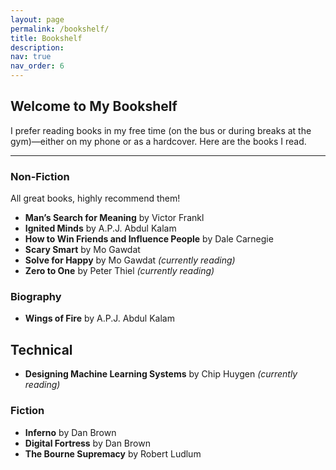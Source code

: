 ```yaml
---
layout: page
permalink: /bookshelf/
title: Bookshelf
description:
nav: true
nav_order: 6
---
```


## Welcome to My Bookshelf

I prefer reading books in my free time (on the bus or during breaks at the gym)—either on my phone or as a hardcover. Here are the books I read.

---

### Non-Fiction

All great books, highly recommend them!

- **Man’s Search for Meaning** by Victor Frankl
- **Ignited Minds** by A.P.J. Abdul Kalam
- **How to Win Friends and Influence People** by Dale Carnegie
- **Scary Smart** by Mo Gawdat
- **Solve for Happy** by Mo Gawdat _(currently reading)_
- **Zero to One** by Peter Thiel _(currently reading)_

### Biography

- **Wings of Fire** by A.P.J. Abdul Kalam

## Technical

- **Designing Machine Learning Systems** by Chip Huygen _(currently reading)_

### Fiction

- **Inferno** by Dan Brown
- **Digital Fortress** by Dan Brown
- **The Bourne Supremacy** by Robert Ludlum
